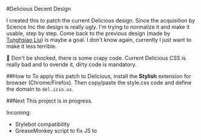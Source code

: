 #Delicious Decent Design

I created this to patch the current Delicious design. Since the acquisition by Science Inc the design is really ugly. I'm trying to normalize it and make it usable, step by step.
Come back to the previous design (made by [Tunghsiao Liu](https://sparanoid.com/work/delicious/)) is maybe a goal. I don't know again, currently I just want to make it less terrible.

:shit: Don't be shocked, there is some crapy code. Current Delicious CSS is really bad and to overide it, dirty code is mandatory.

##How to
To apply this patch to Delicious, install the **Stylish** extension for browser (Chrome/Firefox).
Then copy/paste the style.css code and define the domain to `del.icio.us`.

##Next
This project is in progress.

Incoming:
* Stylebot compatibility
* GreaseMonkey script to fix JS to

